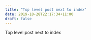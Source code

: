 ```yaml
---
title: "Top level post next to index"
date: 2019-10-28T22:17:34+11:00
draft: false
---
```


Top level post next to index